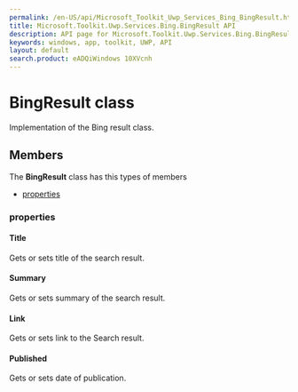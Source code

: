 ```yaml
---
permalink: /en-US/api/Microsoft_Toolkit_Uwp_Services_Bing_BingResult.htm
title: Microsoft.Toolkit.Uwp.Services.Bing.BingResult API 
description: API page for Microsoft.Toolkit.Uwp.Services.Bing.BingResult
keywords: windows, app, toolkit, UWP, API
layout: default
search.product: eADQiWindows 10XVcnh
---
```



# BingResult class

Implementation of the Bing result class.

## Members

The **BingResult** class has this types of members

* [properties](#properties)

### properties

#### Title

Gets or sets title of the search result.



#### Summary

Gets or sets summary of the search result.



#### Link

Gets or sets link to the Search result.



#### Published

Gets or sets date of publication.


